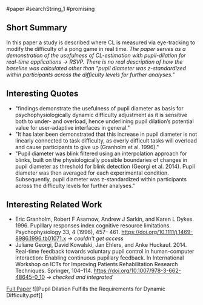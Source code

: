 #paper #searchString_1 #promising

## Short Summary ##
In this paper a study is described where CL is measured via eye-tracking to modify the  difficulty of a pong game in real time. 
*The paper serves as a demonstration of the usefulness of CL-estimation with pupil-dilation for real-time applications -> RSVP.*
*There is no real description of how the baseline was calculated other than "pupil diameter was z-standardized within participants across the difficulty levels for further analyses."*

## Interesting Quotes ##
- "findings demonstrate the usefulness of pupil diameter as basis for psychophysiologically dynamic difficulty adjustment as it is sensitive both to under- and overload, hence underlining pupil dilation’s potential value for user-adaptive interfaces in general."
- "It has later been demonstrated that this increase in pupil diameter is not linearly connected to task difficulty, as overly difficult tasks will overload and cause participants to give up (Granholm et al. 1996)."
- "Pupil diameter was blink filtered using an interpolation approach for blinks, built on the physiologically possible boundaries of changes in pupil diameter as threshold for blink detection (Georgi et al. 2014). Pupil diameter was then averaged for each experimental condition. Subsequently, pupil diameter was z-standardized within participants across the difficulty levels for further analyses."

## Interesting Related Work ##
- Eric Granholm, Robert F Asarnow, Andrew J Sarkin, and Karen L Dykes. 1996. Pupillary responses index cognitive resource limitations. Psychophysiology 33, 4 (1996), 457– 461. https://doi.org/10.1111/j.1469-8986.1996.tb01071.x
  *-> couldn't get access*
- Juliane Georgi, David Kowalski, Jan Ehlers, and Anke Huckauf. 2014. Real-time feedback towards voluntary pupil control in human-computer interaction: Enabling continuous pupillary feedback. In International Workshop on ICTs for Improving Patients Rehabilitation Research Techniques. Springer, 104–114. https://doi.org/10.1007/978-3-662-48645-0_10
  *-> checked and integrated*

[Full Paper](https://dl.acm.org/doi/pdf/10.1145/3379157.3388934) ![[Pupil Dilation Fulfills the Requirements for Dynamic Difficulty.pdf]]